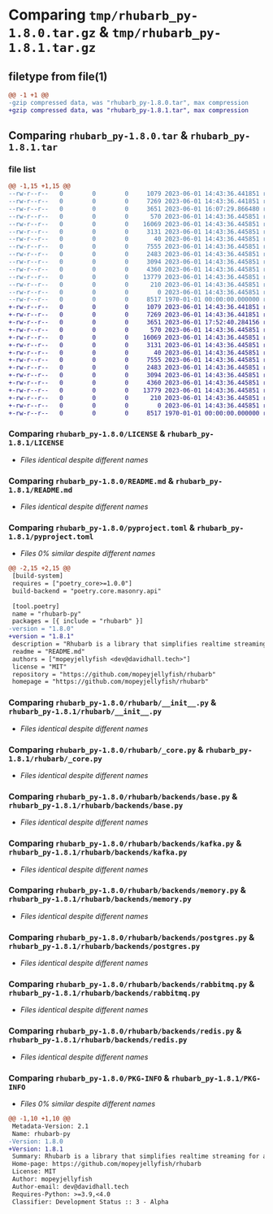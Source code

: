 # Comparing `tmp/rhubarb_py-1.8.0.tar.gz` & `tmp/rhubarb_py-1.8.1.tar.gz`

## filetype from file(1)

```diff
@@ -1 +1 @@
-gzip compressed data, was "rhubarb_py-1.8.0.tar", max compression
+gzip compressed data, was "rhubarb_py-1.8.1.tar", max compression
```

## Comparing `rhubarb_py-1.8.0.tar` & `rhubarb_py-1.8.1.tar`

### file list

```diff
@@ -1,15 +1,15 @@
--rw-r--r--   0        0        0     1079 2023-06-01 14:43:36.441851 rhubarb_py-1.8.0/LICENSE
--rw-r--r--   0        0        0     7269 2023-06-01 14:43:36.441851 rhubarb_py-1.8.0/README.md
--rw-r--r--   0        0        0     3651 2023-06-01 16:07:29.866480 rhubarb_py-1.8.0/pyproject.toml
--rw-r--r--   0        0        0      570 2023-06-01 14:43:36.445851 rhubarb_py-1.8.0/rhubarb/__init__.py
--rw-r--r--   0        0        0    16069 2023-06-01 14:43:36.445851 rhubarb_py-1.8.0/rhubarb/_core.py
--rw-r--r--   0        0        0     3131 2023-06-01 14:43:36.445851 rhubarb_py-1.8.0/rhubarb/backends/base.py
--rw-r--r--   0        0        0       40 2023-06-01 14:43:36.445851 rhubarb_py-1.8.0/rhubarb/backends/exceptions.py
--rw-r--r--   0        0        0     7555 2023-06-01 14:43:36.445851 rhubarb_py-1.8.0/rhubarb/backends/kafka.py
--rw-r--r--   0        0        0     2483 2023-06-01 14:43:36.445851 rhubarb_py-1.8.0/rhubarb/backends/memory.py
--rw-r--r--   0        0        0     3094 2023-06-01 14:43:36.445851 rhubarb_py-1.8.0/rhubarb/backends/postgres.py
--rw-r--r--   0        0        0     4360 2023-06-01 14:43:36.445851 rhubarb_py-1.8.0/rhubarb/backends/rabbitmq.py
--rw-r--r--   0        0        0    13779 2023-06-01 14:43:36.445851 rhubarb_py-1.8.0/rhubarb/backends/redis.py
--rw-r--r--   0        0        0      210 2023-06-01 14:43:36.445851 rhubarb_py-1.8.0/rhubarb/event.py
--rw-r--r--   0        0        0        0 2023-06-01 14:43:36.445851 rhubarb_py-1.8.0/rhubarb/py.typed
--rw-r--r--   0        0        0     8517 1970-01-01 00:00:00.000000 rhubarb_py-1.8.0/PKG-INFO
+-rw-r--r--   0        0        0     1079 2023-06-01 14:43:36.441851 rhubarb_py-1.8.1/LICENSE
+-rw-r--r--   0        0        0     7269 2023-06-01 14:43:36.441851 rhubarb_py-1.8.1/README.md
+-rw-r--r--   0        0        0     3651 2023-06-01 17:52:40.284156 rhubarb_py-1.8.1/pyproject.toml
+-rw-r--r--   0        0        0      570 2023-06-01 14:43:36.445851 rhubarb_py-1.8.1/rhubarb/__init__.py
+-rw-r--r--   0        0        0    16069 2023-06-01 14:43:36.445851 rhubarb_py-1.8.1/rhubarb/_core.py
+-rw-r--r--   0        0        0     3131 2023-06-01 14:43:36.445851 rhubarb_py-1.8.1/rhubarb/backends/base.py
+-rw-r--r--   0        0        0       40 2023-06-01 14:43:36.445851 rhubarb_py-1.8.1/rhubarb/backends/exceptions.py
+-rw-r--r--   0        0        0     7555 2023-06-01 14:43:36.445851 rhubarb_py-1.8.1/rhubarb/backends/kafka.py
+-rw-r--r--   0        0        0     2483 2023-06-01 14:43:36.445851 rhubarb_py-1.8.1/rhubarb/backends/memory.py
+-rw-r--r--   0        0        0     3094 2023-06-01 14:43:36.445851 rhubarb_py-1.8.1/rhubarb/backends/postgres.py
+-rw-r--r--   0        0        0     4360 2023-06-01 14:43:36.445851 rhubarb_py-1.8.1/rhubarb/backends/rabbitmq.py
+-rw-r--r--   0        0        0    13779 2023-06-01 14:43:36.445851 rhubarb_py-1.8.1/rhubarb/backends/redis.py
+-rw-r--r--   0        0        0      210 2023-06-01 14:43:36.445851 rhubarb_py-1.8.1/rhubarb/event.py
+-rw-r--r--   0        0        0        0 2023-06-01 14:43:36.445851 rhubarb_py-1.8.1/rhubarb/py.typed
+-rw-r--r--   0        0        0     8517 1970-01-01 00:00:00.000000 rhubarb_py-1.8.1/PKG-INFO
```

### Comparing `rhubarb_py-1.8.0/LICENSE` & `rhubarb_py-1.8.1/LICENSE`

 * *Files identical despite different names*

### Comparing `rhubarb_py-1.8.0/README.md` & `rhubarb_py-1.8.1/README.md`

 * *Files identical despite different names*

### Comparing `rhubarb_py-1.8.0/pyproject.toml` & `rhubarb_py-1.8.1/pyproject.toml`

 * *Files 0% similar despite different names*

```diff
@@ -2,15 +2,15 @@
 [build-system]
 requires = ["poetry_core>=1.0.0"]
 build-backend = "poetry.core.masonry.api"
 
 [tool.poetry]
 name = "rhubarb-py"
 packages = [{ include = "rhubarb" }]
-version = "1.8.0"
+version = "1.8.1"
 description = "Rhubarb is a library that simplifies realtime streaming for a number of backends into a single API"
 readme = "README.md"
 authors = ["mopeyjellyfish <dev@davidhall.tech>"]
 license = "MIT"
 repository = "https://github.com/mopeyjellyfish/rhubarb"
 homepage = "https://github.com/mopeyjellyfish/rhubarb"
```

### Comparing `rhubarb_py-1.8.0/rhubarb/__init__.py` & `rhubarb_py-1.8.1/rhubarb/__init__.py`

 * *Files identical despite different names*

### Comparing `rhubarb_py-1.8.0/rhubarb/_core.py` & `rhubarb_py-1.8.1/rhubarb/_core.py`

 * *Files identical despite different names*

### Comparing `rhubarb_py-1.8.0/rhubarb/backends/base.py` & `rhubarb_py-1.8.1/rhubarb/backends/base.py`

 * *Files identical despite different names*

### Comparing `rhubarb_py-1.8.0/rhubarb/backends/kafka.py` & `rhubarb_py-1.8.1/rhubarb/backends/kafka.py`

 * *Files identical despite different names*

### Comparing `rhubarb_py-1.8.0/rhubarb/backends/memory.py` & `rhubarb_py-1.8.1/rhubarb/backends/memory.py`

 * *Files identical despite different names*

### Comparing `rhubarb_py-1.8.0/rhubarb/backends/postgres.py` & `rhubarb_py-1.8.1/rhubarb/backends/postgres.py`

 * *Files identical despite different names*

### Comparing `rhubarb_py-1.8.0/rhubarb/backends/rabbitmq.py` & `rhubarb_py-1.8.1/rhubarb/backends/rabbitmq.py`

 * *Files identical despite different names*

### Comparing `rhubarb_py-1.8.0/rhubarb/backends/redis.py` & `rhubarb_py-1.8.1/rhubarb/backends/redis.py`

 * *Files identical despite different names*

### Comparing `rhubarb_py-1.8.0/PKG-INFO` & `rhubarb_py-1.8.1/PKG-INFO`

 * *Files 0% similar despite different names*

```diff
@@ -1,10 +1,10 @@
 Metadata-Version: 2.1
 Name: rhubarb-py
-Version: 1.8.0
+Version: 1.8.1
 Summary: Rhubarb is a library that simplifies realtime streaming for a number of backends into a single API
 Home-page: https://github.com/mopeyjellyfish/rhubarb
 License: MIT
 Author: mopeyjellyfish
 Author-email: dev@davidhall.tech
 Requires-Python: >=3.9,<4.0
 Classifier: Development Status :: 3 - Alpha
```

